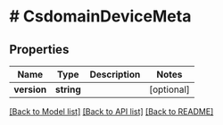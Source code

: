 # # CsdomainDeviceMeta

## Properties

Name | Type | Description | Notes
------------ | ------------- | ------------- | -------------
**version** | **string** |  | [optional]

[[Back to Model list]](../../README.md#models) [[Back to API list]](../../README.md#endpoints) [[Back to README]](../../README.md)
